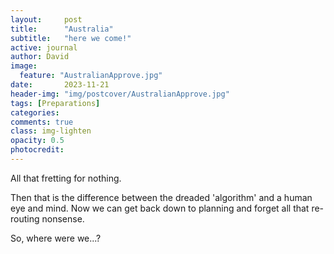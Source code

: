 ```yaml
---
layout:     post
title:      "Australia"
subtitle:   "here we come!"
active: journal
author: David
image:
  feature: "AustralianApprove.jpg"
date:       2023-11-21 
header-img: "img/postcover/AustralianApprove.jpg"
tags: [Preparations]
categories: 
comments: true
class: img-lighten 
opacity: 0.5
photocredit:
---
```


All that fretting for nothing.

Then that is the difference between the dreaded 'algorithm' and a human eye and mind. Now we can get back down to planning and forget all that re-routing nonsense. 

So, where were we...?

